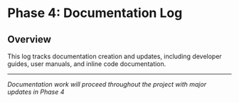 # Phase 4: Documentation Log

## Overview
This log tracks documentation creation and updates, including developer guides, user manuals, and inline code documentation.

---

*Documentation work will proceed throughout the project with major updates in Phase 4*